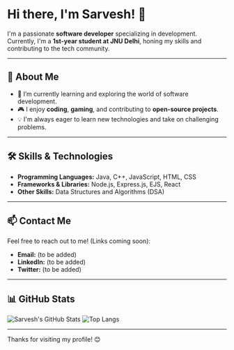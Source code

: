 # Hi there, I'm Sarvesh! 👋

I'm a passionate **software developer** specializing in development. Currently, I'm a **1st-year student at JNU Delhi**, honing my skills and contributing to the tech community.

---

## 🚀 About Me
- 🌱 I’m currently learning and exploring the world of software development.
- 🎮 I enjoy **coding**, **gaming**, and contributing to **open-source projects**.
- 💡 I'm always eager to learn new technologies and take on challenging problems.

---

## 🛠️ Skills & Technologies
- **Programming Languages:** Java, C++, JavaScript, HTML, CSS
- **Frameworks & Libraries:** Node.js, Express.js, EJS, React
- **Other Skills:** Data Structures and Algorithms (DSA)

---

## 📫 Contact Me
Feel free to reach out to me! (Links coming soon):
- **Email:** (to be added)
- **LinkedIn:** (to be added)
- **Twitter:** (to be added)

---

## 📊 GitHub Stats
![Sarvesh's GitHub Stats](https://github-readme-stats.vercel.app/api?username=SarveshShahane&show_icons=true&theme=radical&cache_seconds=1800)
![Top Langs](https://github-readme-stats.vercel.app/api/top-langs/?username=SarveshShahane&layout=compact&theme=radical&cache_seconds=1800)

---

Thanks for visiting my profile! 😊
